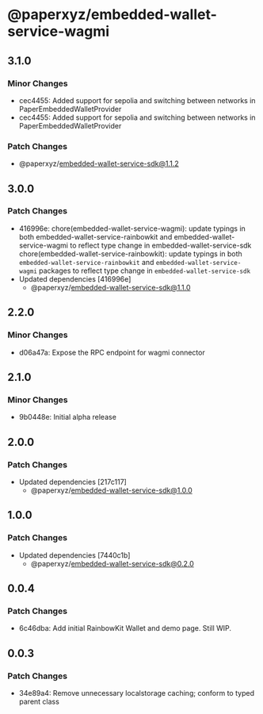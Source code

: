 # @paperxyz/embedded-wallet-service-wagmi

## 3.1.0

### Minor Changes

- cec4455: Added support for sepolia and switching between networks in PaperEmbeddedWalletProvider
- cec4455: Added support for sepolia and switching between networks in PaperEmbeddedWalletProvider

### Patch Changes

- @paperxyz/embedded-wallet-service-sdk@1.1.2

## 3.0.0

### Patch Changes

- 416996e: chore(embedded-wallet-service-wagmi): update typings in both embedded-wallet-service-rainbowkit and embedded-wallet-service-wagmi to reflect type change in embedded-wallet-service-sdk
  chore(embedded-wallet-service-rainbowkit): update typings in both `embedded-wallet-service-rainbowkit` and `embedded-wallet-service-wagmi` packages to reflect type change in `embedded-wallet-service-sdk`
- Updated dependencies [416996e]
  - @paperxyz/embedded-wallet-service-sdk@1.1.0

## 2.2.0

### Minor Changes

- d06a47a: Expose the RPC endpoint for wagmi connector

## 2.1.0

### Minor Changes

- 9b0448e: Initial alpha release

## 2.0.0

### Patch Changes

- Updated dependencies [217c117]
  - @paperxyz/embedded-wallet-service-sdk@1.0.0

## 1.0.0

### Patch Changes

- Updated dependencies [7440c1b]
  - @paperxyz/embedded-wallet-service-sdk@0.2.0

## 0.0.4

### Patch Changes

- 6c46dba: Add initial RainbowKit Wallet and demo page. Still WIP.

## 0.0.3

### Patch Changes

- 34e89a4: Remove unnecessary localstorage caching; conform to typed parent class
